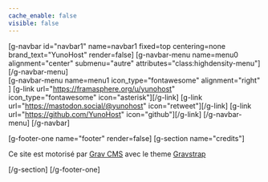 ```yaml
---
cache_enable: false
visible: false
---
```


[g-navbar id="navbar1" name=navbar1 fixed=top centering=none brand_text="YunoHost" render=false]
    [g-navbar-menu name=menu0 alignment="center" submenu="autre" attributes="class:highdensity-menu"][/g-navbar-menu]    
    [g-navbar-menu name=menu1 icon_type="fontawesome" alignment="right" ]
        [g-link url="https://framasphere.org/u/yunohost" icon_type="fontawesome" icon="asterisk"][/g-link]
        [g-link url="https://mastodon.social/@yunohost" icon="retweet"][/g-link]
        [g-link url="https://github.com/YunoHost" icon="github"][/g-link]
    [/g-navbar-menu]
[/g-navbar]

[g-footer-one name="footer" render=false]
[g-section name="credits"]

Ce site est motorisé par [Grav CMS](http://getgrav.org/) avec le theme [Gravstrap](http://diblas.net/themes/gravstrap-theme-to-start-grav-cms-site-with-bootstrap-support/)

[/g-section]
[/g-footer-one]
